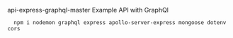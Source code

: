 api-express-graphql-master
Example API with GraphQl

```
  npm i nodemon graphql express apollo-server-express mongoose dotenv cors
```
